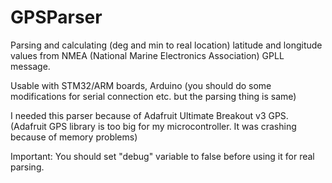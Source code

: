 # GPSParser

Parsing and calculating (deg and min to real location) latitude and longitude values from NMEA (National Marine Electronics Association) GPLL message.

Usable with STM32/ARM boards, Arduino (you should do some modifications for serial connection etc. but the parsing thing is same)

I needed this parser because of Adafruit Ultimate Breakout v3 GPS. (Adafruit GPS library is too big for my microcontroller. It was crashing because of memory problems)

Important: You should set "debug" variable to false before using it for real parsing.

